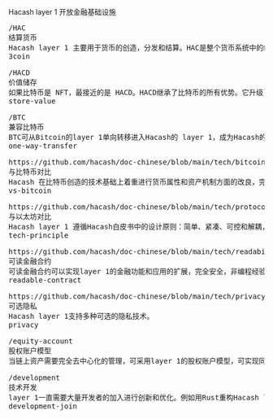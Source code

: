 Hacash layer 1 
开放金融基础设施



<pre class="nav">
/HAC
结算货币
Hacash layer 1 主要用于货币的创造，分发和结算。HAC是整个货币系统中的结算货币，目标是大规模日常支付。
3coin

/HACD
价值储存
如果比特币是 NFT，最接近的是 HACD。HACD继承了比特币的所有优势。它升级了三个核心机制，成为更好的价值储存手段。
store-value

/BTC
兼容比特币
BTC可从Bitcoin的layer 1单向转移进入Hacash的 layer 1，成为Hacash的原生货币。
one-way-transfer

https://github.com/hacash/doc-chinese/blob/main/tech/bitcoin_and_hacash_L1_comparison.md
与比特币对比
Hacash 在比特币创造的技术基础上着重进行货币属性和资产机制方面的改良，完全从底层开始重新开发所有部分，继承了和发扬了比特币的优点，并有所迭代和革新
vs-bitcoin

https://github.com/hacash/doc-chinese/blob/main/tech/protocol_architecture_design_principles.md
与以太坊对比
Hacash layer 1 遵循Hacash白皮书中的设计原则：简单、紧凑、可控和解耦，这是 Hacash 协议层讨论技术建构原则，并与以太坊的初始设计原则进行对比
tech-principle

https://github.com/hacash/doc-chinese/blob/main/tech/readability_contract_introduction.md
可读金融合约
可读金融合约可以实现layer 1的金融功能和应用的扩展，完全安全，非编程经验的人也可完全理解。
readable-contract

https://github.com/hacash/doc-chinese/blob/main/tech/privacy_technology_explanation.md
可选隐私
Hacash layer 1支持多种可选的隐私技术。
privacy

/equity-account
股权账户模型
当链上资产需要完全去中心化的管理，可采用layer 1的股权账户模型，可实现同股不同权等功能。

/development
技术开发
layer 1一直需要大量开发者的加入进行创新和优化。例如用Rust重构Hacash layer 1等。
development-join
</pre>
